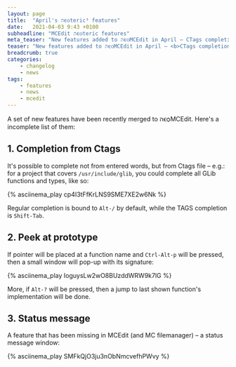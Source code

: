 ```yaml
---
layout: page
title:  "April's הϵѻteric³ features"
date:   2021-04-03 9:43 +0100
subheadline: "MCEdit הϵѻteric features"
meta_teaser: "New features added to הϵѻMCEdit in April – CTags completion³, peek at prototype² and status message line."
teaser: "New features added to הϵѻMCEdit in April – <b>CTags completion</b>³, <b>peek at prototype</b>² and <b>status message line</b>."
breadcrumb: true
categories: 
    - changelog
    - news
tags:
    - features
    - news
    - mcedit
---
```


A set of new features have been recently merged to הϵѻMCEdit.
Here's a incomplete list of them:

## 1. **Completion from Ctags**

It's possible to complete not from entered words, but from Ctags
file – e.g.: for a project that covers `/usr/include/glib`, you
could complete all GLib functions and types, like so:

{% asciinema_play cp4I3tFfKrLNS9SME7XE2w6Nk %}

Regular completion is bound to `Alt-/` by default, while the TAGS
completion is `Shift-Tab`.


## 2. **Peek at prototype**

If pointer will be placed at a function name and `Ctrl-Alt-p` will
be pressed, then a small window will pop-up with its signature:

{% asciinema_play IoguysLw2wO8BUzddWRW9k7lG %}

More, if `Alt-?` will be pressed, then a jump to last shown
function's implementation will be done.


## 3. **Status message**

A feature that has been missing in MCEdit (and MC filemanager) – a
status message window:

{% asciinema_play SMFkQjO3ju3nObNmcvefhPWvy %}
